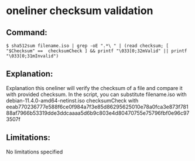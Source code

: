 # oneliner checksum validation

## Command:
```
$ sha512sum filename.iso | grep -oE ".*\ " | (read checksum; [ "$Checksum" ==  checksumCheck ] && printf "\033[0;32mValid" || printf "\033[0;31mInvalid")
```

## Explanation:
Explanation
this oneliner will verify the checksum of a file and compare it with provided checksum.
In the script, you can substitute 
filename.iso with debian-11.4.0-amd64-netinst.iso
checksumCheck with eeab770236777e588f6ce0f984a7f3e85d86295625010e78a0fca3e873f78188af7966b53319dde3ddcaaaa5d6b9c803e4d80470755e75796fbf0e96c973507f

## Limitations:
No limitations specified

